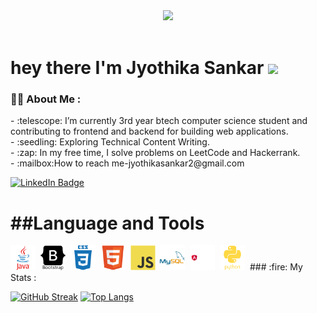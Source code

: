   <div id="header" align="center">
  <img src="https://media.giphy.com/media/M9gbBd9nbDrOTu1Mqx/giphy.gif" width="100"/>
</div>
<img src="https://komarev.com/ghpvc/?username=your-github-username&style=flat-square&color=blue" alt=""/>
<h1>
  hey there I'm Jyothika Sankar
  <img src="https://media.giphy.com/media/hvRJCLFzcasrR4ia7z/giphy.gif" width="30px"/>
</h1>

### :woman_technologist: About Me :
<div>
<p>- :telescope: I’m  currently 3rd year btech computer science student and contributing to frontend and backend for building web applications.<br>
- :seedling: Exploring Technical Content Writing.<br>
- :zap: In my free time, I solve problems on LeetCode and Hackerrank.<br> - :mailbox:How to reach me-jyothikasankar2@gmail.com</p>
<div id="badges">
  <a href="https://www.linkedin.com/in/jyothika-sankar-83b89828b">
    <img src="https://img.shields.io/badge/LinkedIn-blue?style=for-the-badge&logo=linkedin&logoColor=white" alt="LinkedIn Badge"/>
  </a>
</div>
</div>

<div style="display:inline-block;margin-top:10 px">
  <h1>##Language and Tools</h1>
  <img src="https://github.com/devicons/devicon/blob/master/icons/java/java-original-wordmark.svg" title="Java" alt="Java" width="40" height="40"/>&nbsp;
<img src="https://github.com/devicons/devicon/blob/master/icons/bootstrap/bootstrap-plain-wordmark.svg"  title="bootstrap" alt="bootstrap" width="40" height="40"/>&nbsp;
  <img src="https://github.com/devicons/devicon/blob/master/icons/css3/css3-plain-wordmark.svg"  title="CSS3" alt="CSS" width="40" height="40"/>&nbsp;
  <img src="https://github.com/devicons/devicon/blob/master/icons/html5/html5-original.svg" title="HTML5" alt="HTML" width="40" height="40"/>&nbsp;
  <img src="https://github.com/devicons/devicon/blob/master/icons/javascript/javascript-original.svg" title="JavaScript" alt="JavaScript" width="40" height="40"/>&nbsp;
  <img src="https://github.com/devicons/devicon/blob/master/icons/mysql/mysql-original-wordmark.svg" title="MySQL"  alt="MySQL" width="40" height="40"/>&nbsp;
  <img src="https://github.com/devicons/devicon/blob/master/icons/angular/angular-original-wordmark.svg" title="Angular" alt="Angular" width="40" height="40"/>&nbsp;
<img src="https://github.com/devicons/devicon/blob/master/icons/python/python-plain-wordmark.svg"  title="python" alt="python" width="40" height="40"/>&nbsp;
</div>
### :fire: My Stats :

[![GitHub Streak](http://github-readme-streak-stats.herokuapp.com?user=1Jy-svg&theme=dark)](https://git.io/streak-stats)
[![Top Langs](https://github-readme-stats.vercel.app/api/top-langs/?username=1Jy-svg)](https://github.com/anuraghazra/github-readme-stats)




  



